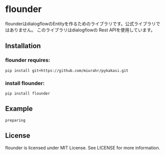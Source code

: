 # flounder
flounderはdialogflowのEntityを作るためのライブラリです。公式ライブラリではありません。
このライブラリはdialogflowの Rest APIを使用しています。

## Installation

### flounder requires:

```
pip install git+https://github.com/miurahr/pykakasi.git
```

### install flounder:

```
pip install flounder
```

## Example

```
preparing
```

## License
flounder is licensed under MIT License. See LICENSE for more information.